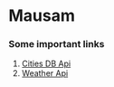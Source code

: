 # Mausam


### Some important links
1. [Cities DB Api](https://rapidapi.com/wirefreethought/api/geodb-cities/)
2. [Weather Api](https://home.openweathermap.org/api_keys)